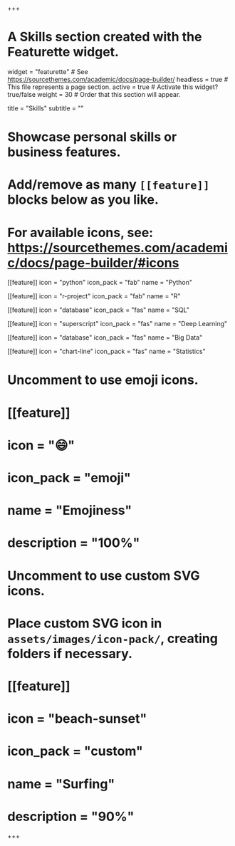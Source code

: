 +++

# A Skills section created with the Featurette widget.
widget = "featurette"  # See https://sourcethemes.com/academic/docs/page-builder/
headless = true  # This file represents a page section.
active = true  # Activate this widget? true/false
weight = 30  # Order that this section will appear.

title = "Skills"
subtitle = ""

# Showcase personal skills or business features.
# 
# Add/remove as many `[[feature]]` blocks below as you like.
# 
# For available icons, see: https://sourcethemes.com/academic/docs/page-builder/#icons

[[feature]]
  icon = "python"
  icon_pack = "fab"
  name = "Python"
  

[[feature]]
  icon = "r-project"
  icon_pack = "fab"
  name = "R"

[[feature]]
  icon = "database"
  icon_pack = "fas"
  name = "SQL"
 
[[feature]]
  icon = "superscript"
  icon_pack = "fas"
  name = "Deep Learning"

[[feature]]
  icon = "database"
  icon_pack = "fas"
  name = "Big Data"

[[feature]]
  icon = "chart-line"
  icon_pack = "fas"
  name = "Statistics"
  

# Uncomment to use emoji icons.
# [[feature]]
#  icon = ":smile:"
#  icon_pack = "emoji"
#  name = "Emojiness"
#  description = "100%"  

# Uncomment to use custom SVG icons.
# Place custom SVG icon in `assets/images/icon-pack/`, creating folders if necessary.
# [[feature]]
#  icon = "beach-sunset"
#  icon_pack = "custom"
#  name = "Surfing"
#  description = "90%"

+++
